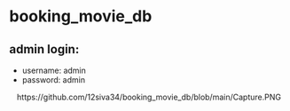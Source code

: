 # booking_movie_db

## admin login:

  * username: admin
  * password: admin

<div align=center>
 https://github.com/12siva34/booking_movie_db/blob/main/Capture.PNG
 </div>
